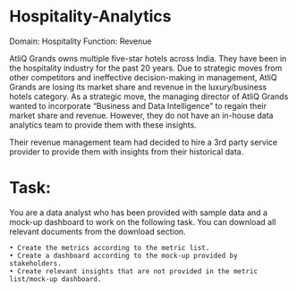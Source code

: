 # Hospitality-Analytics

Domain:  Hospitality       Function: Revenue

  AtliQ Grands owns multiple five-star hotels across India. They have been in the hospitality industry for the past 20 years. 
  Due to strategic moves from other competitors and ineffective decision-making in management, AtliQ Grands are losing its 
  market share and revenue in the luxury/business hotels category. As a strategic move, the managing director of AtliQ Grands
  wanted to incorporate “Business and Data Intelligence” to regain their market share and revenue. However, they do not have
  an in-house data analytics team to provide them with these insights.

  Their revenue management team had decided to hire a 3rd party service provider to provide them with insights from their 
  historical data.

# Task:  

  You are a data analyst who has been provided with sample data and a mock-up dashboard to work on the following task.
  You can download all relevant documents from the download section.

    • Create the metrics according to the metric list.
    • Create a dashboard according to the mock-up provided by stakeholders.
    • Create relevant insights that are not provided in the metric list/mock-up dashboard.
